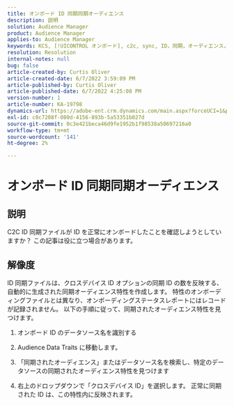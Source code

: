 ```yaml
---
title: オンボード ID 同期同期オーディエンス
description: 説明
solution: Audience Manager
product: Audience Manager
applies-to: Audience Manager
keywords: KCS, [!UICONTROL オンボード], c2c, sync, ID，同期，オーディエンス， [!UICONTROL trait]，ステータス，レポート
resolution: Resolution
internal-notes: null
bug: false
article-created-by: Curtis Oliver
article-created-date: 6/7/2022 3:59:09 PM
article-published-by: Curtis Oliver
article-published-date: 6/7/2022 4:25:08 PM
version-number: 1
article-number: KA-19798
dynamics-url: https://adobe-ent.crm.dynamics.com/main.aspx?forceUCI=1&pagetype=entityrecord&etn=knowledgearticle&id=121a99be-7ae6-ec11-bb3c-000d3a3bdf44
exl-id: c0c7208f-080d-4156-893b-5a53351b027d
source-git-commit: 0c3e421beca46d9fe1952b1f98538a50697216a0
workflow-type: tm+mt
source-wordcount: '141'
ht-degree: 2%

---
```


# オンボード ID 同期同期オーディエンス

## 説明


C2C ID 同期ファイルが ID を正常にオンボードしたことを確認しようとしていますか？ この記事は役に立つ場合があります。




## 解像度


ID 同期ファイルは、クロスデバイス ID オプションの同期 ID の数を反映する、自動的に生成された同期オーディエンス特性を作成します。 特性のオンボーディングファイルとは異なり、オンボーディングステータスレポートにはレコードが記録されません。 以下の手順に従って、同期されたオーディエンス特性を見つけます。

1) オンボード ID のデータソース名を識別する

2) Audience Data Traits に移動します。

3) 「同期されたオーディエンス」またはデータソース名を検索し、特定のデータソースの同期されたオーディエンス特性を見つけます

4) 右上のドロップダウンで「クロスデバイス ID」を選択します。 正常に同期された ID は、この特性内に反映されます。
